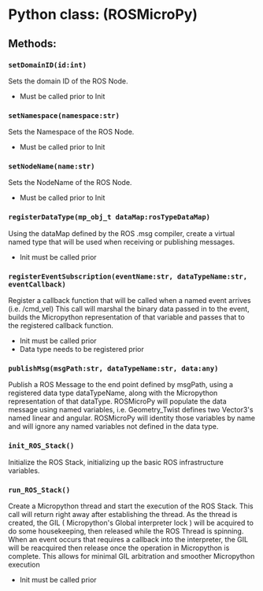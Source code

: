 # Python class: (ROSMicroPy)

## Methods:
 
### ```setDomainID(id:int)```
Sets the domain ID of the ROS Node.
 + Must be called prior to Init

### ```setNamespace(namespace:str)```
Sets the Namespace of the ROS Node.
 + Must be called prior to Init

### ```setNodeName(name:str)```
Sets the NodeName of the ROS Node.
 + Must be called prior to Init


### ```registerDataType(mp_obj_t dataMap:rosTypeDataMap)```
Using the dataMap defined by the ROS .msg compiler, create a virtual named type that will be used when receiving or publishing messages. 
 + Init must be called prior

### ```registerEventSubscription(eventName:str, dataTypeName:str, eventCallback)```
Register a callback function that will be called when a named event arrives (i.e. /cmd_vel) This call will marshal the binary data passed in to the event, builds the Micropython representation of that variable and passes that to the registered callback function.
 + Init must be called prior
 + Data type needs to be registered prior

### ```publishMsg(msgPath:str, dataTypeName:str, data:any)```
Publish a ROS Message to the end point defined by msgPath, using a registered data type dataTypeName, along with the Micropython representation of that dataType. ROSMicroPy will populate the data message using named variables, i.e. Geometry_Twist defines two Vector3's named linear and angular. ROSMicroPy will identity those variables by name and will ignore any named variables not defined in the data type.

### ```init_ROS_Stack()```
Initialize the ROS Stack, initializing up the basic ROS infrastructure variables.

### ```run_ROS_Stack()```
Create a Micropython thread and start the execution of the ROS Stack. This call will return right away after establishing the thread. As the thread is created, the GIL ( Micropython's Global interpreter lock ) will be acquired to do some housekeeping, then released while the ROS Thread is spinning. When an event occurs that requires a callback into the interpreter, the GIL will be reacquired then release once the operation in Micropython is complete. This allows for minimal GIL arbitration and smoother Micropython execution
 + Init must be called prior
